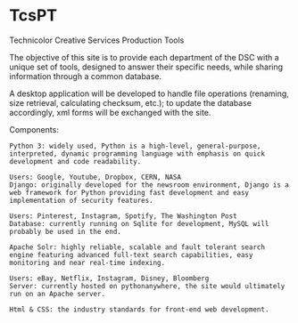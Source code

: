 # TcsPT
Technicolor Creative Services Production Tools


The objective of this site is to provide each department of the DSC with a unique set of tools, designed to answer their specific needs, while sharing information through a common database.

A desktop application will be developed to handle file operations (renaming, size retrieval, calculating checksum, etc.); to update the database accordingly, xml forms will be exchanged with the site.

Components:

    Python 3: widely used, Python is a high-level, general-purpose, interpreted, dynamic programming language with emphasis on quick development and code readability.

    Users: Google, Youtube, Dropbox, CERN, NASA
    Django: originally developed for the newsroom environment, Django is a web framework for Python providing fast development and easy implementation of security features.

    Users: Pinterest, Instagram, Spotify, The Washington Post
    Database: currently running on Sqlite for development, MySQL will probably be used in the end.

    Apache Solr: highly reliable, scalable and fault tolerant search engine featuring advanced full-text search capabilities, easy monitoring and near real-time indexing.

    Users: eBay, Netflix, Instagram, Disney, Bloomberg
    Server: currently hosted on pythonanywhere, the site would ultimately run on an Apache server.

    Html & CSS: the industry standards for front-end web development.

